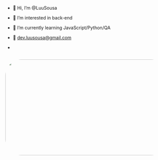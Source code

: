 - 👋 Hi, I’m @LuuSousa
- 👀 I’m interested in  back-end 
- 🌱 I’m currently learning JavaScript/Python/QA
- 📧 dev.luusousa@gmail.com

- </div>
 
 ##
 
<div align="center" > 

<img align="leaft" alt="Gif" height="300" width="1000" style="border-radius:50px;"  src="https://c.tenor.com/YG_Jz4QQFNIAAAAC/pixel-art-room.gif">

</div>
